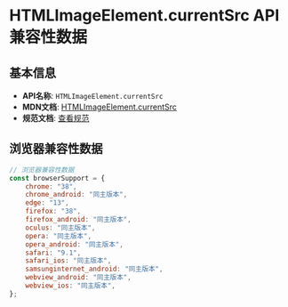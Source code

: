 # HTMLImageElement.currentSrc API 兼容性数据

## 基本信息

- **API名称**: `HTMLImageElement.currentSrc`
- **MDN文档**: [HTMLImageElement.currentSrc](https://developer.mozilla.org/docs/Web/API/HTMLImageElement/currentSrc)
- **规范文档**: [查看规范](https://html.spec.whatwg.org/multipage/embedded-content.html#dom-img-currentsrc-dev)

## 浏览器兼容性数据

```javascript
// 浏览器兼容性数据
const browserSupport = {
    chrome: "38",
    chrome_android: "同主版本",
    edge: "13",
    firefox: "38",
    firefox_android: "同主版本",
    oculus: "同主版本",
    opera: "同主版本",
    opera_android: "同主版本",
    safari: "9.1",
    safari_ios: "同主版本",
    samsunginternet_android: "同主版本",
    webview_android: "同主版本",
    webview_ios: "同主版本",
};

```

